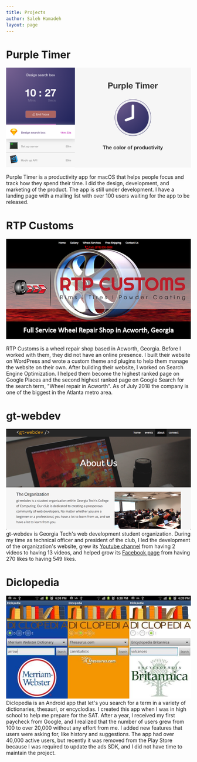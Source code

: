 ```yaml
---
title: Projects
author: Saleh Hamadeh
layout: page
---
```


# Purple Timer

<a href="https://www.purpletimer.com/" target="_blank"  rel="noopener">
	<img src="/images/purple-timer-screenshot.png" alt="Purple Timer" />
</a>

Purple Timer is a productivity app for macOS that helps people focus and track how they spend their time. I did the design, development, and marketing of the product. The app is still under development. I have a landing page with a mailing list with over 100 users waiting for the app to be released.

# RTP Customs
<a href="https://rtpcustoms.com/" target="_blank"  rel="noopener">
	<img src="/images/rtp-customs-screenshot.png" alt="RTP Customs" />
</a>

RTP Customs is a wheel repair shop based in Acworth, Georgia. Before I worked with them, they did not have an online presence. I built their website on WordPress and wrote a custom theme and plugins to help them manage the website on their own. After building their website, I worked on Search Engine Optimization. I helped them become the highest ranked page on Google Places and the second highest ranked page on Google Search for the search term, "Wheel repair in Acworth". As of July 2018 the company is one of the biggest in the Atlanta metro area.

# gt-webdev
<img src="/images/gt-webdev-screenshot.png" alt="gt-webdev" />
gt-webdev is Georgia Tech's web development student organization. During my time as technical officer and president of the club, I led the development of the organization's website, grew its <a href="https://www.youtube.com/channel/UCeYFMyequcLiFv0evR7x8hg/feed" target="_blank"  rel="noopener">Youtube channel</a> from having 2 videos to having 13 videos, and helped grow its <a href="https://www.facebook.com/GtWebdev" target="_blank"  rel="noopener">Facebook page</a> from having 270 likes to having 549 likes.

# Diclopedia
<a href="https://play.google.com/store/apps/details?id=org.salications.diclopedia&hl=en" target="_blank"  rel="noopener">
	<img src="/images/diclopedia-screenshot.jpg" alt="Diclopedia" />
</a>
Diclopedia is an Android app that let's you search for a term in a variety of dictionaries, thesauri, or encyclodias. I created this app when I was in high school to help me prepare for the SAT. After a year, I received my first paycheck from Google, and I realized that the number of users grew from 100 to over 20,000 without any effort from me. I added new features that users were asking for, like history and suggestions. The app had over 40,000 active users, but recently it was removed from the Play Store because I was required to update the ads SDK, and I did not have time to maintain the project.